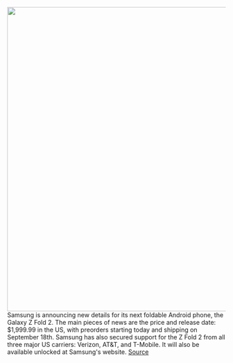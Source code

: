 <img src='https://cdn.vox-cdn.com/thumbor/KJ9equBAolTRiYJiA_lqHycb4Og=/0x0:2040x1528/1200x0/filters:focal(0x0:2040x1528):no_upscale()/cdn.vox-cdn.com/uploads/chorus_asset/file/21829980/Product_image_14.jpg' width='700px' /><br/>
Samsung is announcing new details for its next foldable Android phone, the Galaxy Z Fold 2. The main pieces of news are the price and release date: $1,999.99 in the US, with preorders starting today and shipping on September 18th. Samsung has also secured support for the Z Fold 2 from all three major US carriers: Verizon, AT&T, and T-Mobile. It will also be available unlocked at Samsung's website.
<a href='https://www.theverge.com/2020/9/1/21407750/samsungs-galaxy-z-fold-2-price-release-date-hinge-screen-durability'> Source <a/>